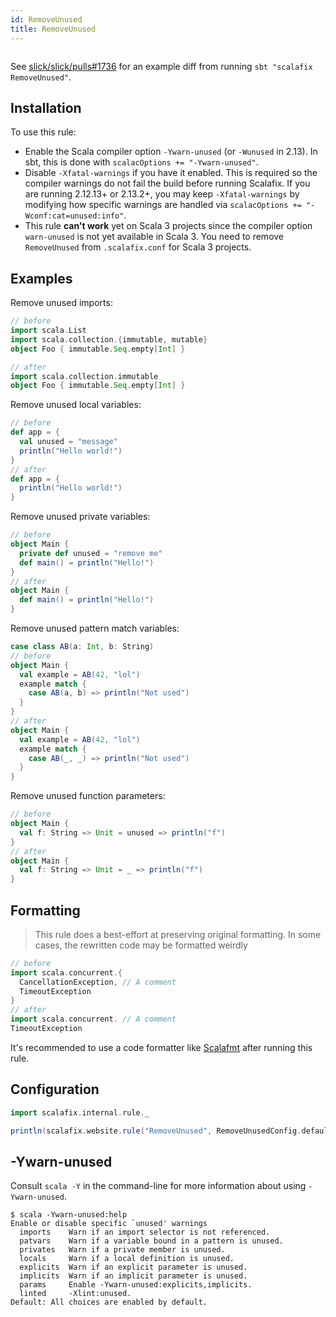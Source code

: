 ```yaml
---
id: RemoveUnused
title: RemoveUnused
---
```


```scala mdoc:rule:RemoveUnused

```

See [slick/slick/pulls#1736](https://github.com/slick/slick/pull/1736) for an
example diff from running `sbt "scalafix RemoveUnused"`.

## Installation

To use this rule:

- Enable the Scala compiler option `-Ywarn-unused` (or `-Wunused` in 2.13). In
  sbt, this is done with `scalacOptions += "-Ywarn-unused"`.
- Disable `-Xfatal-warnings` if you have it enabled. This is required so the
  compiler warnings do not fail the build before running Scalafix. If you are
  running 2.12.13+ or 2.13.2+, you may keep `-Xfatal-warnings` by modifying how
  specific warnings are handled via `scalacOptions += "-Wconf:cat=unused:info"`.
- This rule **can't work** yet on Scala 3 projects since the compiler option `warn-unused`
  is not yet available in Scala 3. You need to remove `RemoveUnused` 
  from `.scalafix.conf` for Scala 3 projects.

## Examples

Remove unused imports:

```scala
// before
import scala.List
import scala.collection.{immutable, mutable}
object Foo { immutable.Seq.empty[Int] }

// after
import scala.collection.immutable
object Foo { immutable.Seq.empty[Int] }
```

Remove unused local variables:

```scala
// before
def app = {
  val unused = "message"
  println("Hello world!")
}
// after
def app = {
  println("Hello world!")
}
```

Remove unused private variables:

```scala
// before
object Main {
  private def unused = "remove me"
  def main() = println("Hello!")
}
// after
object Main {
  def main() = println("Hello!")
}
```

Remove unused pattern match variables:

```scala
case class AB(a: Int, b: String)
// before
object Main {
  val example = AB(42, "lol")
  example match {
    case AB(a, b) => println("Not used")
  }
}
// after
object Main {
  val example = AB(42, "lol")
  example match {
    case AB(_, _) => println("Not used")
  }
}
```

Remove unused function parameters:

```scala
// before
object Main {
  val f: String => Unit = unused => println("f")
}
// after
object Main {
  val f: String => Unit = _ => println("f")
}
```

## Formatting

> This rule does a best-effort at preserving original formatting. In some cases,
> the rewritten code may be formatted weirdly

```scala
// before
import scala.concurrent.{
  CancellationException, // A comment
  TimeoutException
}
// after
import scala.concurrent. // A comment
TimeoutException
```

It's recommended to use a code formatter like
[Scalafmt](https://scalameta.org/scalafmt/) after running this rule.

## Configuration

```scala mdoc:passthrough
import scalafix.internal.rule._
```

```scala mdoc:passthrough
println(scalafix.website.rule("RemoveUnused", RemoveUnusedConfig.default))
```

## -Ywarn-unused

Consult `scala -Y` in the command-line for more information about using
`-Ywarn-unused`.

```
$ scala -Ywarn-unused:help
Enable or disable specific `unused' warnings
  imports    Warn if an import selector is not referenced.
  patvars    Warn if a variable bound in a pattern is unused.
  privates   Warn if a private member is unused.
  locals     Warn if a local definition is unused.
  explicits  Warn if an explicit parameter is unused.
  implicits  Warn if an implicit parameter is unused.
  params     Enable -Ywarn-unused:explicits,implicits.
  linted     -Xlint:unused.
Default: All choices are enabled by default.
```
